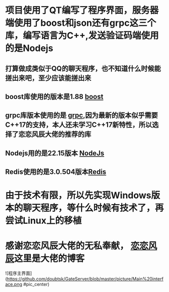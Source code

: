 # 项目使用了QT编写了程序界面，服务器端使用了boost和json还有grpc这三个库，编写语言为C++,发送验证码端使用的是Nodejs
## 打算做成类似于QQ的聊天程序，也不知道什么时候能搓出来吧，至少应该能搓出来
## boost库使用的版本是1.88 [boost](https://archives.boost.io/release/1.88.0/source/boost_1_88_0.7z)
## grpc库版本使用的是 [grpc](https://gitee.com/mirrors/grpc-framework),因为最新的版本似乎需要C++17的支持，本人还未学习C++17新特性，所以选择了恋恋风辰大佬的推荐的库
## Nodejs用的是22.15版本 [NodeJs](https://nodejs.org/dist/v22.15.1/node-v22.15.1-x64.msi)
## Redis使用的是3.0.504版本[Redis](https://github.com/microsoftarchive/redis/releases/download/win-3.0.504/Redis-x64-3.0.504.msi)
# 由于技术有限，所以先实现Windows版本的聊天程序，等什么时候有技术了，再尝试Linux上的移植
# 感谢恋恋风辰大佬的无私奉献， [恋恋风辰](https://gitbookcpp.llfc.club/)这里是大佬的博客
 ![程序主界面](https://github.com/doubtsk/GateServer/blob/master/picture/Main%20interface.png #pic_center)